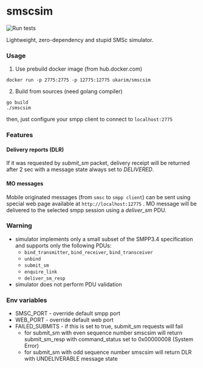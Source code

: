# smscsim

![Run tests](https://github.com/ukarim/smscsim/workflows/run-tests/badge.svg)

Lightweight, zero-dependency and stupid SMSc simulator.

### Usage

1) Use prebuild docker image (from hub.docker.com)

```
docker run -p 2775:2775 -p 12775:12775 ukarim/smscsim
```

2) Build from sources (need golang compiler)

```
go build
./smscsim
```

then, just configure your smpp client to connect to `localhost:2775`

### Features

#### Delivery reports (DLR)

If it was requested by _submit_sm_ packet, delivery receipt will be returned
after 2 sec with a message state always set to _DELIVERED_.

#### MO messages

Mobile originated messages (from `smsc` to `smpp client`) can be sent using
special web page available at `http://localhost:12775` . MO message will be
delivered to the selected smpp session using a _deliver_sm_ PDU.

### Warning

* simulator implements only a small subset of the SMPP3.4 specification and supports only the following PDUs:
  - `bind_transmitter`, `bind_receiver`, `bind_transceiver`
  - `unbind`
  - `submit_sm`
  - `enquire_link`
  - `deliver_sm_resp`
* simulator does not perform PDU validation

### Env variables

* SMSC_PORT - override default smpp port
* WEB_PORT - override default web port
* FAILED_SUBMITS - if this is set to true, submit_sm requests will fail
  - for submit_sm with even sequence number smscsim will return submit_sm_resp with command_status set to 0x00000008 (System Error)
  - for submit_sm with odd sequence number smscsim will return DLR with UNDELIVERABLE message state
